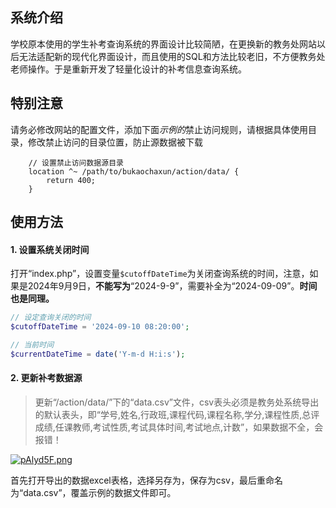 ## 系统介绍

学校原本使用的学生补考查询系统的界面设计比较简陋，在更换新的教务处网站以后无法适配新的现代化界面设计，而且使用的SQL和方法比较老旧，不方便教务处老师操作。于是重新开发了轻量化设计的补考信息查询系统。

## 特别注意

请务必修改网站的配置文件，添加下面*示例的*禁止访问规则，请根据具体使用目录，修改禁止访问的目录位置，防止源数据被下载

```
    // 设置禁止访问数据源目录
    location ^~ /path/to/bukaochaxun/action/data/ {
        return 400;
    }
```

## 使用方法

#### 1. 设置系统关闭时间

打开“index.php”，设置变量`$cutoffDateTime`为关闭查询系统的时间，注意，如果是2024年9月9日，**不能写为**“2024-9-9”，需要补全为“2024-09-09”。**时间也是同理。**

``` php
// 设定查询关闭的时间
$cutoffDateTime = '2024-09-10 08:20:00';

// 当前时间
$currentDateTime = date('Y-m-d H:i:s');
```

#### 2. 更新补考数据源

> 更新“/action/data/”下的“data.csv”文件，csv表头必须是教务处系统导出的默认表头，即“学号,姓名,行政班,课程代码,课程名称,学分,课程性质,总评成绩,任课教师,考试性质,考试具体时间,考试地点,计数”，如果数据不全，会报错！

[![pAlyd5F.png](https://s21.ax1x.com/2024/09/27/pAlyd5F.png)](https://imgse.com/i/pAlyd5F)

首先打开导出的数据excel表格，选择另存为，保存为csv，最后重命名为“data.csv”，覆盖示例的数据文件即可。